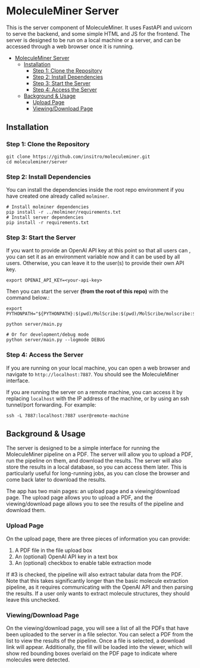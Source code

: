 # MoleculeMiner Server

This is the server component of MoleculeMiner. It uses FastAPI and uvicorn to serve the backend, and some simple HTML and JS for the frontend. The server is designed to be run on a local machine or a server, and can be accessed through a web browser once it is running.

<!-- TOC -->
* [MoleculeMiner Server](#moleculeminer-server)
  * [Installation](#installation)
    * [Step 1: Clone the Repository](#step-1-clone-the-repository)
    * [Step 2: Install Dependencies](#step-2-install-dependencies)
    * [Step 3: Start the Server](#step-3-start-the-server)
    * [Step 4: Access the Server](#step-4-access-the-server)
  * [Background & Usage](#background--usage)
    * [Upload Page](#upload-page)
    * [Viewing/Download Page](#viewingdownload-page)
<!-- TOC -->

## Installation

### Step 1: Clone the Repository

```shell
git clone https://github.com/insitro/moleculeminer.git
cd moleculeminer/server
```

### Step 2: Install Dependencies
You can install the dependencies inside the root repo environment if you have created one already called `molminer`.


```shell
# Install molminer dependencies
pip install -r ../molminer/requirements.txt
# Install server dependencies
pip install -r requirements.txt
```

### Step 3: Start the Server

If you want to provide an OpenAI API key at this point so that all users can , you can set it as an environment variable now and it can be used by all users. Otherwise, you can leave it to the user(s) to provide their own API key.
```shell
export OPENAI_API_KEY=<your-api-key>
```

Then you can start the server **(from the root of this repo)** with the command below.:
```shell
export PYTHONPATH="${PYTHONPATH}:$(pwd)/MolScribe:$(pwd)/MolScribe/molscribe:$(pwd)/molminer"

python server/main.py

# Or for development/debug mode
python server/main.py --logmode DEBUG
```

### Step 4: Access the Server

If you are running on your local machine, you can open a web browser and navigate to `http://localhost:7887`. You should see the MoleculeMiner interface.

If you are running the server on a remote machine, you can access it by replacing `localhost` with the IP address of the machine, or by using an ssh tunnel/port forwarding. For example:

```shell
ssh -L 7887:localhost:7887 user@remote-machine
```

## Background & Usage

The server is designed to be a simple interface for running the MoleculeMiner pipeline on a PDF. The server will allow you to upload a PDF, run the pipeline on them, and download the results. The server will also store the results in a local database, so you can access them later. This is particularly useful for long-running jobs, as you can close the browser and come back later to download the results.

The app has two main pages: an upload page and a viewing/download page. The upload page allows you to upload a PDF, and the viewing/download page allows you to see the results of the pipeline and download them.

### Upload Page

On the upload page, there are three pieces of information you can provide:
1. A PDF file in the file upload box
2. An (optional) OpenAI API key in a text box
3. An (optional) checkbox to enable table extraction mode 

If #3 is checked, the pipeline will also extract tabular data from the PDF. Note that this takes significantly longer than the basic molecule extraction pipeline, as it requires communicating with the OpenAI API and then parsing the results. If a user only wants to extract molecule structures, they should leave this unchecked.
 
### Viewing/Download Page

On the viewing/download page, you will see a list of all the PDFs that have been uploaded to the server in a file selector. You can select a PDF from the list to view the results of the pipeline. Once a file is selected, a download link will appear. Additionally, the fill will be loaded into the viewer, which will show red bounding boxes overlaid on the PDF page to indicate where molecules were detected.
